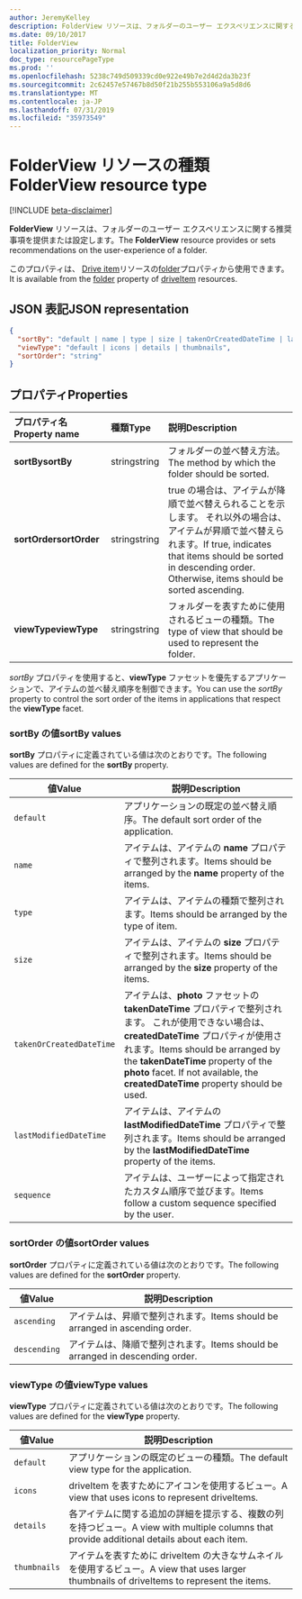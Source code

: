 ```yaml
---
author: JeremyKelley
description: FolderView リソースは、フォルダーのユーザー エクスペリエンスに関する推奨事項を提供または設定します。
ms.date: 09/10/2017
title: FolderView
localization_priority: Normal
doc_type: resourcePageType
ms.prod: ''
ms.openlocfilehash: 5238c749d509339cd0e922e49b7e2d4d2da3b23f
ms.sourcegitcommit: 2c62457e57467b8d50f21b255b553106a9a5d8d6
ms.translationtype: MT
ms.contentlocale: ja-JP
ms.lasthandoff: 07/31/2019
ms.locfileid: "35973549"
---
```

# <a name="folderview-resource-type"></a><span data-ttu-id="742f0-103">FolderView リソースの種類</span><span class="sxs-lookup"><span data-stu-id="742f0-103">FolderView resource type</span></span>

[!INCLUDE [beta-disclaimer](../../includes/beta-disclaimer.md)]

<span data-ttu-id="742f0-104">**FolderView** リソースは、フォルダーのユーザー エクスペリエンスに関する推奨事項を提供または設定します。</span><span class="sxs-lookup"><span data-stu-id="742f0-104">The **FolderView** resource provides or sets recommendations on the user-experience of a folder.</span></span>

<span data-ttu-id="742f0-105">このプロパティは、 [Drive item][item-resource]リソースの[folder][folder-facet]プロパティから使用できます。</span><span class="sxs-lookup"><span data-stu-id="742f0-105">It is available from the [folder][folder-facet] property of [driveItem][item-resource] resources.</span></span>

## <a name="json-representation"></a><span data-ttu-id="742f0-106">JSON 表記</span><span class="sxs-lookup"><span data-stu-id="742f0-106">JSON representation</span></span>

<!-- { "blockType": "resource", "@odata.type": "microsoft.graph.folderView" } -->

```json
{
  "sortBy": "default | name | type | size | takenOrCreatedDateTime | lastModifiedDateTime | sequence",
  "viewType": "default | icons | details | thumbnails",
  "sortOrder": "string"
}
```

## <a name="properties"></a><span data-ttu-id="742f0-107">プロパティ</span><span class="sxs-lookup"><span data-stu-id="742f0-107">Properties</span></span>

| <span data-ttu-id="742f0-108">プロパティ名</span><span class="sxs-lookup"><span data-stu-id="742f0-108">Property name</span></span>         | <span data-ttu-id="742f0-109">種類</span><span class="sxs-lookup"><span data-stu-id="742f0-109">Type</span></span>   | <span data-ttu-id="742f0-110">説明</span><span class="sxs-lookup"><span data-stu-id="742f0-110">Description</span></span>
|:----------------------|:-------|:--------------------------------------------
| <span data-ttu-id="742f0-111">**sortBy**</span><span class="sxs-lookup"><span data-stu-id="742f0-111">**sortBy**</span></span>            | <span data-ttu-id="742f0-112">string</span><span class="sxs-lookup"><span data-stu-id="742f0-112">string</span></span> | <span data-ttu-id="742f0-113">フォルダーの並べ替え方法。</span><span class="sxs-lookup"><span data-stu-id="742f0-113">The method by which the folder should be sorted.</span></span>
| <span data-ttu-id="742f0-114">**sortOrder**</span><span class="sxs-lookup"><span data-stu-id="742f0-114">**sortOrder**</span></span>         | <span data-ttu-id="742f0-115">string</span><span class="sxs-lookup"><span data-stu-id="742f0-115">string</span></span> | <span data-ttu-id="742f0-p101">true の場合は、アイテムが降順で並べ替えられることを示します。 それ以外の場合は、アイテムが昇順で並べ替えられます。</span><span class="sxs-lookup"><span data-stu-id="742f0-p101">If true, indicates that items should be sorted in descending order. Otherwise, items should be sorted ascending.</span></span>
| <span data-ttu-id="742f0-118">**viewType**</span><span class="sxs-lookup"><span data-stu-id="742f0-118">**viewType**</span></span>          | <span data-ttu-id="742f0-119">string</span><span class="sxs-lookup"><span data-stu-id="742f0-119">string</span></span> | <span data-ttu-id="742f0-120">フォルダーを表すために使用されるビューの種類。</span><span class="sxs-lookup"><span data-stu-id="742f0-120">The type of view that should be used to represent the folder.</span></span>

<span data-ttu-id="742f0-121">_sortBy_ プロパティを使用すると、**viewType** ファセットを優先するアプリケーションで、アイテムの並べ替え順序を制御できます。</span><span class="sxs-lookup"><span data-stu-id="742f0-121">You can use the _sortBy_ property to control the sort order of the items in applications that respect the **viewType** facet.</span></span>

### <a name="sortby-values"></a><span data-ttu-id="742f0-122">sortBy の値</span><span class="sxs-lookup"><span data-stu-id="742f0-122">sortBy values</span></span>

<span data-ttu-id="742f0-123">**sortBy** プロパティに定義されている値は次のとおりです。</span><span class="sxs-lookup"><span data-stu-id="742f0-123">The following values are defined for the **sortBy** property.</span></span>

| <span data-ttu-id="742f0-124">値</span><span class="sxs-lookup"><span data-stu-id="742f0-124">Value</span></span>                    | <span data-ttu-id="742f0-125">説明</span><span class="sxs-lookup"><span data-stu-id="742f0-125">Description</span></span>
| ------------------------ | --------------------------------------------------
| `default`                | <span data-ttu-id="742f0-126">アプリケーションの既定の並べ替え順序。</span><span class="sxs-lookup"><span data-stu-id="742f0-126">The default sort order of the application.</span></span>
| `name`                   | <span data-ttu-id="742f0-127">アイテムは、アイテムの **name** プロパティで整列されます。</span><span class="sxs-lookup"><span data-stu-id="742f0-127">Items should be arranged by the **name** property of the items.</span></span>
| `type`                   | <span data-ttu-id="742f0-128">アイテムは、アイテムの種類で整列されます。</span><span class="sxs-lookup"><span data-stu-id="742f0-128">Items should be arranged by the type of item.</span></span>
| `size`                   | <span data-ttu-id="742f0-129">アイテムは、アイテムの **size** プロパティで整列されます。</span><span class="sxs-lookup"><span data-stu-id="742f0-129">Items should be arranged by the **size** property of the items.</span></span>
| `takenOrCreatedDateTime` | <span data-ttu-id="742f0-p102">アイテムは、**photo** ファセットの **takenDateTime** プロパティで整列されます。 これが使用できない場合は、**createdDateTime** プロパティが使用されます。</span><span class="sxs-lookup"><span data-stu-id="742f0-p102">Items should be arranged by the **takenDateTime** property of the **photo** facet. If not available, the **createdDateTime** property should be used.</span></span>
| `lastModifiedDateTime`   | <span data-ttu-id="742f0-132">アイテムは、アイテムの **lastModifiedDateTime** プロパティで整列されます。</span><span class="sxs-lookup"><span data-stu-id="742f0-132">Items should be arranged by the **lastModifiedDateTime** property of the items.</span></span>
| `sequence`               | <span data-ttu-id="742f0-133">アイテムは、ユーザーによって指定されたカスタム順序で並びます。</span><span class="sxs-lookup"><span data-stu-id="742f0-133">Items follow a custom sequence specified by the user.</span></span>


### <a name="sortorder-values"></a><span data-ttu-id="742f0-134">sortOrder の値</span><span class="sxs-lookup"><span data-stu-id="742f0-134">sortOrder values</span></span>

<span data-ttu-id="742f0-135">**sortOrder** プロパティに定義されている値は次のとおりです。</span><span class="sxs-lookup"><span data-stu-id="742f0-135">The following values are defined for the **sortOrder** property.</span></span>

| <span data-ttu-id="742f0-136">値</span><span class="sxs-lookup"><span data-stu-id="742f0-136">Value</span></span>        | <span data-ttu-id="742f0-137">説明</span><span class="sxs-lookup"><span data-stu-id="742f0-137">Description</span></span>
| ------------ | --------------------------------------------------------------
| `ascending`  | <span data-ttu-id="742f0-138">アイテムは、昇順で整列されます。</span><span class="sxs-lookup"><span data-stu-id="742f0-138">Items should be arranged in ascending order.</span></span>
| `descending` | <span data-ttu-id="742f0-139">アイテムは、降順で整列されます。</span><span class="sxs-lookup"><span data-stu-id="742f0-139">Items should be arranged in descending order.</span></span>


### <a name="viewtype-values"></a><span data-ttu-id="742f0-140">viewType の値</span><span class="sxs-lookup"><span data-stu-id="742f0-140">viewType values</span></span>

<span data-ttu-id="742f0-141">**viewType** プロパティに定義されている値は次のとおりです。</span><span class="sxs-lookup"><span data-stu-id="742f0-141">The following values are defined for the **viewType** property.</span></span>

| <span data-ttu-id="742f0-142">値</span><span class="sxs-lookup"><span data-stu-id="742f0-142">Value</span></span>        | <span data-ttu-id="742f0-143">説明</span><span class="sxs-lookup"><span data-stu-id="742f0-143">Description</span></span>
| ------------ | --------------------------------------------------------------
| `default`    | <span data-ttu-id="742f0-144">アプリケーションの既定のビューの種類。</span><span class="sxs-lookup"><span data-stu-id="742f0-144">The default view type for the application.</span></span>
| `icons`      | <span data-ttu-id="742f0-145">driveItem を表すためにアイコンを使用するビュー。</span><span class="sxs-lookup"><span data-stu-id="742f0-145">A view that uses icons to represent driveItems.</span></span>
| `details`    | <span data-ttu-id="742f0-146">各アイテムに関する追加の詳細を提示する、複数の列を持つビュー。</span><span class="sxs-lookup"><span data-stu-id="742f0-146">A view with multiple columns that provide additional details about each item.</span></span>
| `thumbnails` | <span data-ttu-id="742f0-147">アイテムを表すために driveItem の大きなサムネイルを使用するビュー。</span><span class="sxs-lookup"><span data-stu-id="742f0-147">A view that uses larger thumbnails of driveItems to represent the items.</span></span>


[item-resource]: driveitem.md
[folder-facet]: folder.md

<!-- uuid: f9e446fd-190b-4692-a605-bb60e78f1f19
2017-05-03 02:34:40 UTC -->
<!--
{
  "type": "#page.annotation",
  "description": "folderView resource",
  "keywords": "",
  "section": "documentation",
  "tocPath": "",
  "suppressions": []
}
-->
